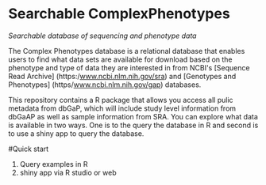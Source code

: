 # Searchable ComplexPhenotypes
*Searchable database of sequencing and phenotype data*

The Complex Phenotypes database is a relational database that enables users to find what data sets are available for download based on the phenotype and type of data they are interested in from NCBI's [Sequence Read Archive] (https:/www.ncbi.nlm.nih.gov/sra) and [Genotypes and Phenotypes] (https/www.ncbi.nlm.nih.gov/gap) databases.

This repository contains a R package that allows you access all pulic metadata from dbGaP, which will include study level information from dbGaAP as well as sample information from SRA. You can explore what data  is available in two ways. One is to the query the database in R and second is to use a shiny app to query the database. 

 #Quick start
  1. Query examples in R
  2. shiny app via R studio or web
  
 
